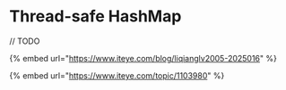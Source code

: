 # Thread-safe HashMap

// TODO

{% embed url="https://www.iteye.com/blog/liqianglv2005-2025016" %}

{% embed url="https://www.iteye.com/topic/1103980" %}
